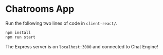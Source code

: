 # Chatrooms App

Run the following two lines of code in `client-react/`.

```
npm install
npm run start
```

The Express server is on `localhost:3000` and connected to Chat Engine!
